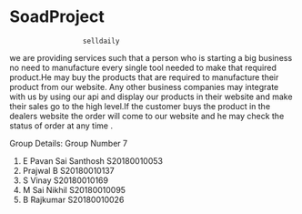 # SoadProject
                      selldaily
we are providing services such that a person who is starting a big business no need to manufacture every single tool needed to make that required product.He may buy the products
that are required to manufacture their product from our website. Any other business companies may integrate with us by using our api and display our products in their website and 
make their sales go to the high level.If the customer buys the product in the dealers website the order will come to our website and he may check the status of order at any time .

Group Details:
Group Number 7
1) E Pavan Sai Santhosh S20180010053
2) Prajwal B S20180010137
3) S Vinay S20180010169
4) M Sai Nikhil S20180010095
5) B Rajkumar S20180010026
